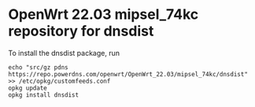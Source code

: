 OpenWrt 22.03 mipsel_74kc repository for dnsdist
========

To install the dnsdist package, run

```
echo "src/gz pdns https://repo.powerdns.com/openwrt/OpenWrt_22.03/mipsel_74kc/dnsdist" >> /etc/opkg/customfeeds.conf
opkg update
opkg install dnsdist
```
